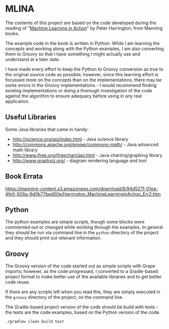 # MLINA 

The contents of this project are based on the code developed during the reading of 
"[Machine Learning in Action](https://www.manning.com/books/machine-learning-in-action)" by Peter Harrington, from Manning books.

The example code in the book is written in Python. While I am learning the concepts and working along with the Python examples, I am also converting them to 
Groovy so that I have something I might actually use and understand at a later date.

I have made every effort to keep the Python to Groovy conversion as true to the original source code
as possible; however, since this learning effort is focussed more on the concepts than on the implementations, 
there may be some errors in the Groovy implementations - I would recommend finding existing implementations
or doing a thorough investigation of the code against the algorithm to ensure adequacy before using in
any real application.

## Useful Libraries

Some Java libraries that came in handy:

* http://jscience.org/api/index.html - Java science library
* http://commons.apache.org/proper/commons-math/ - Java advanced math library
* http://www.jfree.org/jfreechart/api.html - Java charting/graphing library
* http://www.graphviz.org/ - diagram rendering language and tool

## Book Errata

https://manning-content.s3.amazonaws.com/download/8/94d527f-01ea-4fe5-926a-9d0b77bed50e/Harrington_MachineLearninginAction_Err2.htm

## Python

The python examples are simple scripts, though some blocks were commented out or changed while working through the examples. In general they should be run via command line
in the `python` directory of the project and they should print out relevant information.

## Groovy

The Groovy version of the code started out as simple scripts with Grape imports; however, as the code progressed, I converted to a Gradle-based project format to make better use 
of the available libraries and to get better code reuse.
 
If there are any scripts left when you read this, they are simply executed in the `groovy` directory of the project, on the command line.

The Gradle-based project version of the code should be build with tests - the tests are the code examples, based on the Python version of the code.

    ./gradlew clean build test
    

